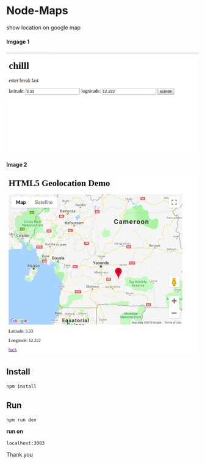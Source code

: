 # Node-Maps
show location on google map

#### Imgage 1
<img src="https://github.com/avsingh999/Node-Maps/blob/master/snap1.png" />

#### Image 2
<img src="https://github.com/avsingh999/Node-Maps/blob/master/snap3.png" />


## Install

```
npm install
```

## Run 

```
npm run dev
```

**run on** 
```
localhost:3003
```


Thank you
